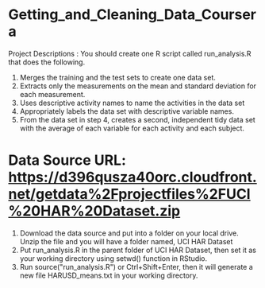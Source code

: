Getting_and_Cleaning_Data_Coursera
==================================
Project Descriptions : 
 You should create one R script called run_analysis.R that does the following. 

  1. Merges the training and the test sets to create one data set.
  2. Extracts only the measurements on the mean and standard deviation for each measurement. 
  3. Uses descriptive activity names to name the activities in the data set
  4. Appropriately labels the data set with descriptive variable names. 
  5. From the data set in step 4, creates a second, independent tidy data set with the average of each variable for each activity and each subject.


  Data Source URL: 
https://d396qusza40orc.cloudfront.net/getdata%2Fprojectfiles%2FUCI%20HAR%20Dataset.zip 
===================================
  1. Download the data source and put into a folder on your local drive. Unzip the file and you will have a folder named, UCI HAR Dataset
  2. Put run_analysis.R in the parent folder of UCI HAR Dataset, then set it as your working directory using setwd() function in RStudio.
  3. Run source("run_analysis.R") or Ctrl+Shift+Enter, then it will generate a new file HARUSD_means.txt in your working directory.


